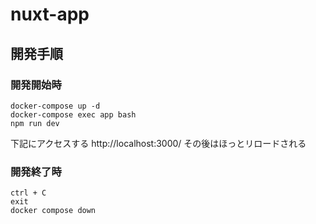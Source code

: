 # nuxt-app
## 開発手順
### 開発開始時
```
docker-compose up -d
docker-compose exec app bash
npm run dev
```
下記にアクセスする
http://localhost:3000/
その後はほっとリロードされる

### 開発終了時
```
ctrl + C
exit
docker compose down
```
